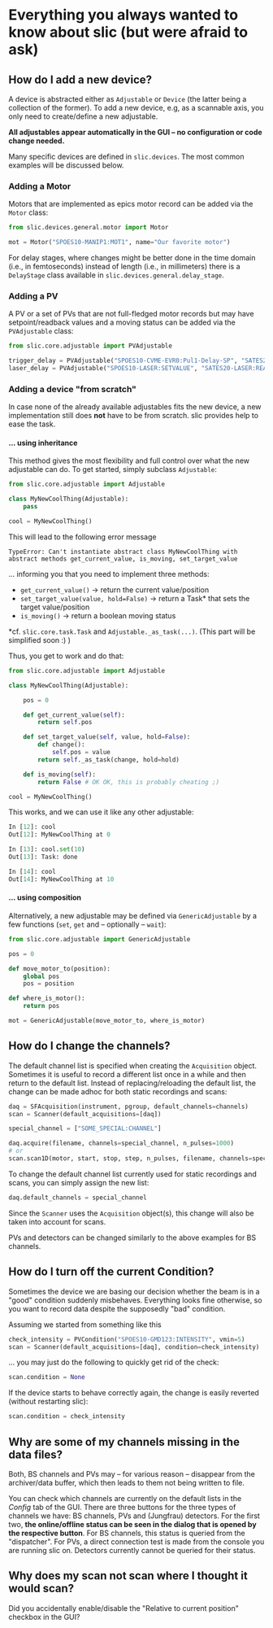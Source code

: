 # Everything you always wanted to know about slic (but were afraid to ask)

## How do I add a new device?

A device is abstracted either as `Adjustable` or `Device` (the latter being a collection of the former). To add a new device, e.g, as a scannable axis, you only need to create/define a new adjustable.

**All adjustables appear automatically in the GUI – no configuration or code change needed.**

Many specific devices are defined in `slic.devices`. The most common examples will be discussed below.

### Adding a Motor

Motors that are implemented as epics motor record can be added via the `Motor` class:

```python
from slic.devices.general.motor import Motor

mot = Motor("SPOES10-MANIP1:MOT1", name="Our favorite motor")
```

For delay stages, where changes might be better done in the time domain (i.e., in femtoseconds) instead of length (i.e., in millimeters) there is a `DelayStage` class available in `slic.devices.general.delay_stage`.

### Adding a PV

A PV or a set of PVs that are not full-fledged motor records but may have setpoint/readback values and a moving status can be added via the `PVAdjustable` class:

```python
from slic.core.adjustable import PVAdjustable

trigger_delay = PVAdjustable("SPOES10-CVME-EVR0:Pul1-Delay-SP", "SATES20-CVME-EVR0:Pul1-Delay-RB", accuracy=1, name="Trigger Delay")
laser_delay = PVAdjustable("SPOES10-LASER:SETVALUE", "SATES20-LASER:READBACK", "SPOES10-LASER:MOVING", name="Laser Delay")
```

### Adding a device "from scratch"

In case none of the already available adjustables fits the new device, a new implementation still does **not** have to be from scratch. slic provides help to ease the task.

#### ... using inheritance

This method gives the most flexibility and full control over what the new adjustable can do. To get started, simply subclass `Adjustable`:

```python
from slic.core.adjustable import Adjustable

class MyNewCoolThing(Adjustable):
    pass

cool = MyNewCoolThing()
```

This will lead to the following error message

```
TypeError: Can't instantiate abstract class MyNewCoolThing with abstract methods get_current_value, is_moving, set_target_value
```

... informing you that you need to implement three methods:

- `get_current_value()` → return the current value/position
- `set_target_value(value, hold=False)` → return a Task* that sets the target value/position
- `is_moving()` → return a boolean moving status

*cf. `slic.core.task.Task` and `Adjustable._as_task(...)`. (This part will be simplified soon :) )

Thus, you get to work and do that:

```python
from slic.core.adjustable import Adjustable

class MyNewCoolThing(Adjustable):

    pos = 0

    def get_current_value(self):
        return self.pos

    def set_target_value(self, value, hold=False):
        def change():
            self.pos = value
        return self._as_task(change, hold=hold)

    def is_moving(self):
        return False # OK OK, this is probably cheating ;)

cool = MyNewCoolThing()
```

This works, and we can use it like any other adjustable:

```python
In [12]: cool
Out[12]: MyNewCoolThing at 0

In [13]: cool.set(10)
Out[13]: Task: done

In [14]: cool
Out[14]: MyNewCoolThing at 10
```

#### ... using composition

Alternatively, a new adjustable may be defined via `GenericAdjustable` by a few functions (`set`, `get` and – optionally – `wait`):

```python
from slic.core.adjustable import GenericAdjustable

pos = 0

def move_motor_to(position):
    global pos
    pos = position

def where_is_motor():
    return pos

mot = GenericAdjustable(move_motor_to, where_is_motor)
```


## How do I change the channels?

The default channel list is specified when creating the `Acquisition` object. Sometimes it is useful to record a different list once in a while and then return to the default list. Instead of replacing/reloading the default list, the change can be made adhoc for both static recordings and scans:

```python
daq = SFAcquisition(instrument, pgroup, default_channels=channels)
scan = Scanner(default_acquisitions=[daq])

special_channel = ["SOME_SPECIAL:CHANNEL"]

daq.acquire(filename, channels=special_channel, n_pulses=1000)
# or
scan.scan1D(motor, start, stop, step, n_pulses, filename, channels=special_channel)
```

To change the default channel list currently used for static recordings and scans, you can simply assign the new list:

```python
daq.default_channels = special_channel
```

Since the `Scanner` uses the `Acquisition` object(s), this change will also be taken into account for scans.

PVs and detectors can be changed similarly to the above examples for BS channels.

## How do I turn off the current Condition?

Sometimes the device we are basing our decision whether the beam is in a "good" condition suddenly misbehaves. Everything looks fine otherwise, so you want to record data despite the supposedly "bad" condition.

Assuming we started from something like this

```python
check_intensity = PVCondition("SPOES10-GMD123:INTENSITY", vmin=5)
scan = Scanner(default_acquisitions=[daq], condition=check_intensity)
```

... you may just do the following to quickly get rid of the check:

```python
scan.condition = None
```

If the device starts to behave correctly again, the change is easily reverted (without restarting slic):

```python
scan.condition = check_intensity
```

## Why are some of my channels missing in the data files?

Both, BS channels and PVs may – for various reason – disappear from the archiver/data buffer, which then leads to them not being written to file.

You can check which channels are currently on the default lists in the *Config* tab of the GUI. There are three buttons for the three types of channels we have: BS channels, PVs and (Jungfrau) detectors. For the first two, **the online/offline status can be seen in the dialog that is opened by the respective button**. For BS channels, this status is queried from the "dispatcher". For PVs, a direct connection test is made from the console you are running slic on. Detectors currently cannot be queried for their status.

## Why does my scan not scan where I thought it would scan?

Did you accidentally enable/disable the "Relative to current position" checkbox in the GUI?

